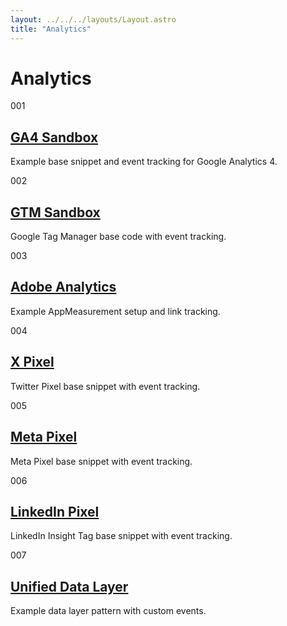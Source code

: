 ```yaml
---
layout: ../../../layouts/Layout.astro
title: "Analytics"
---
```

<h1>Analytics</h1>
<div class="grid">
    <article class="card span-4">
      <div class="label mono">001</div>
      <div>
        <h2><a href="/lab/analytics/ga4-sandbox/">GA4 Sandbox</a></h2>
        <p>Example base snippet and event tracking for Google Analytics 4.</p>
      </div>
    </article>
    <article class="card span-4">
      <div class="label mono">002</div>
      <div>
        <h2><a href="/lab/analytics/gtm-sandbox/">GTM Sandbox</a></h2>
        <p>Google Tag Manager base code with event tracking.</p>
      </div>
    </article>
    <article class="card span-4">
      <div class="label mono">003</div>
      <div>
        <h2><a href="/lab/analytics/adobe-analytics/">Adobe Analytics</a></h2>
        <p>Example AppMeasurement setup and link tracking.</p>
      </div>
    </article>
    <article class="card span-4">
      <div class="label mono">004</div>
      <div>
        <h2><a href="/lab/analytics/x-pixel/">X Pixel</a></h2>
        <p>Twitter Pixel base snippet with event tracking.</p>
      </div>
    </article>
    <article class="card span-4">
      <div class="label mono">005</div>
      <div>
        <h2><a href="/lab/analytics/meta-pixel/">Meta Pixel</a></h2>
        <p>Meta Pixel base snippet with event tracking.</p>
      </div>
    </article>
    <article class="card span-4">
      <div class="label mono">006</div>
      <div>
        <h2><a href="/lab/analytics/linkedin-pixel/">LinkedIn Pixel</a></h2>
        <p>LinkedIn Insight Tag base snippet with event tracking.</p>
      </div>
    </article>
    <article class="card span-4">
      <div class="label mono">007</div>
      <div>
        <h2><a href="/lab/analytics/unified-data-layer/">Unified Data Layer</a></h2>
        <p>Example data layer pattern with custom events.</p>
      </div>
    </article>
</div>
